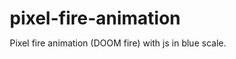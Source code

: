 # pixel-fire-animation
Pixel fire animation (DOOM fire) with js in blue scale.

<!DOCTYPE html>
<html lang="pt-BR">
<head>
    <meta charset="UTF-8">
    <meta http-equiv="X-UA-Compatible" content="IE=edge">
    <meta name="viewport" content="width=device-width, initial-scale=1.0">
    <!-- <link rel="stylesheet" href="/style.css"> -->
    <style>
        * {
  padding: 0;
  margin: 0;
  box-sizing: border-box;
}

.main-container {
  display: flex;
  height: 100vh;
  justify-content: center;
}

.main-content {
  align-self: center;
  height: fit-content;
  width: fit-content;
}

table {
  border-collapse: collapse;
  border: 1px solid black;
}

table td {
  width: 40px;
  height: 40px;
  border: 1px solid black;
  text-align: center;
  font-family: monospace;
  font-size: 1em;
  position: relative;
}

.pixel-index {
  font-size: 0.5em;
  display: inline-block;
  position: absolute;
  top: 1px;
  right: 1px;
  color: #999;
}

td.pixel {
  width: 10px;
  height: 10px;
  border: 0px;
}

    </style>
    <title>Pixel Fire</title>
</head>
<body>
    <div class="main-container">
        <div id="main-content" class="main-content">
            <!-- <script src="/script.js"></script> -->
            <script>
                
const firePixels = []
const fireHeight = 40
const fireWidth = 40    
const fireColors = [
    { "r": 7, "g": 7, "b": 7 },
    { "r": 7, "g": 7, "b": 31 },
    { "r": 7, "g": 15, "b": 47 },
    { "r": 7, "g": 15, "b": 71 },
    { "r": 7, "g": 23, "b": 87 },
    { "r": 7, "g": 31, "b": 103 },
    { "r": 7, "g": 31, "b": 119 },
    { "r": 7, "g": 39, "b": 143 },
    { "r": 7, "g": 47, "b": 159 },
    { "r": 7, "g": 63, "b": 175 },
    { "r": 7, "g": 71, "b": 191 },
    { "r": 7, "g": 71, "b": 199 },
    { "r": 7, "g": 79, "b": 223 },
    { "r": 7, "g": 87, "b": 223 },
    { "r": 7, "g": 87, "b": 223 },
    { "r": 7, "g": 95, "b": 215 },
    { "r": 7, "g": 95, "b": 215 },
    { "r": 15, "g": 103, "b": 215 },
    { "r": 15, "g": 111, "b": 207 },
    { "r": 15, "g": 119, "b": 207 },
    { "r": 15, "g": 127, "b": 207 },//15
    { "r": 23, "g": 135, "b": 207 },
    { "r": 23, "g": 135, "b": 199 },
    { "r": 23, "g": 143, "b": 199 },//23
    { "r": 31, "g": 151, "b": 199 },
    { "r": 31, "g": 159, "b": 191 },
    { "r": 31, "g": 159, "b": 191 },//31
    { "r": 39, "g": 167, "b": 191 },
    { "r": 39, "g": 167, "b": 191 },//39
    { "r": 39, "g": 175, "b": 191 },
    { "r": 47, "g": 175, "b": 183 },
    { "r": 47, "g": 183, "b": 183 },//47
    { "r": 55, "g": 183, "b": 183 },
    { "r": 111, "g": 207, "b": 207 },
    { "r": 159, "g": 223, "b": 223 },
    { "r": 199, "g": 239, "b": 239 },
    { "r": 255, "g": 255, "b": 255 }
];

const debug = false


function startFire() {
    createPixelsStructure()
    createFireColorGradient()
    render()

    setInterval(calculateFirePixelsPropagation, 50)
}

function createPixelsStructure() {
    const numberOfPixels = fireHeight * fireWidth

    for (let i = 0; i < numberOfPixels; i++) {
        firePixels[i] = 0;
    }

    console.log(firePixels);
}

function createFireColorGradient () {
    for (let column = 0; column < fireWidth; column++) {
        const overFlowPixelIndex = fireWidth * fireHeight;
        const pixelIndex = ( overFlowPixelIndex - fireWidth ) + column
        
        firePixels[pixelIndex] = 36
    }
}

function calculateFirePixelsPropagation() {
 
    for (let column = 0; column < fireWidth; column++) {
        for (let row = 0; row < fireHeight; row++) {
            const pixelIndex = column + ( fireWidth * row )
            updateFireIntensityInPixel(pixelIndex)
        }
    }
    render()
}

function updateFireIntensityInPixel(currentPixelIndex) {
    const belowPixelIndex = currentPixelIndex + fireWidth
    const windIncrement= 2.8

    if (belowPixelIndex >= fireWidth * fireHeight) {
        return
    }

    const decay = Math.floor(Math.random() * windIncrement)
    const belowPixelFireIntensity = firePixels[ belowPixelIndex ]
    const newFireIntensity =
        (belowPixelFireIntensity - decay >= 0) ? belowPixelFireIntensity - decay : 0


    firePixels[currentPixelIndex - decay] = newFireIntensity
}

function render() {
    const content = document.getElementById('main-content')
    let render = "<table cellpadding=0 cellspacing=0>"
    
    for (let row = 0; row < fireHeight; row++) {        
        render += "<tr>"
        for (let column = 0; column < fireWidth; column++) {
            const pixelIndex = column + ( fireWidth * row )
            const fireIntensity = firePixels[pixelIndex]

            if (debug === true) {
                
                render += "<td>"
                render += `<div class = "pixel-index">${ pixelIndex }</div>`
                render += fireIntensity
                render += "</td>"
                
            } else {
                const color = fireColors[ fireIntensity ]
                const colorString = `${ color.r },${ color.g },${ color.b }`
                render += `<td class = "pixel" style = "background-color: rgb(${colorString});">`
                render += '</td>'
            }
        }
        render += "</tr>"
    }

    render += "</table>"

    content.innerHTML = render
}

startFire()
            </script>
        </div>
    </div>
</body>
</html>
